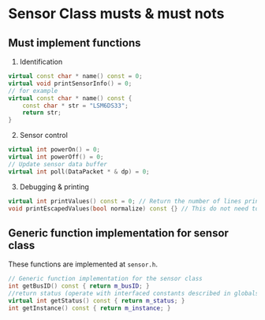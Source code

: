 # Sensor Class musts & must nots

## Must implement functions

1. Identification

```c++ 
virtual const char * name() const = 0;
virtual void printSensorInfo() = 0;
// for example
virtual const char * name() const {
	const char * str = "LSM6DS33";
	return str;
}
```

2. Sensor control

```c++
virtual int powerOn() = 0;
virtual int powerOff() = 0;
// Update sensor data buffer
virtual int poll(DataPacket * & dp) = 0;
```

3. Debugging & printing
```c++
virtual int printValues() const = 0; // Return the number of lines printed.
void printEscapedValues(bool normalize) const {} // This do not need to be implemented 
```

## Generic function implementation for sensor class
These functions are implemented at `sensor.h`.
```c++
// Generic function implementation for the sensor class
int getBusID() const { return m_busID; }
//return status (operate with interfaced constants described in globals.h)
virtual int getStatus() const { return m_status; }
int getInstance() const { return m_instance; }
```
